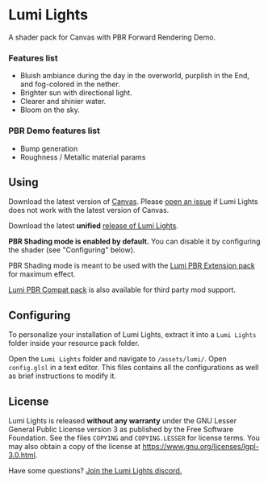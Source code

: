 # Lumi Lights 
A shader pack for Canvas with PBR Forward Rendering Demo.

### Features list
- Bluish ambiance during the day in the overworld, purplish in the End, and fog-colored in the nether.
- Brighter sun with directional light.
- Clearer and shinier water.
- Bloom on the sky.

### PBR Demo features list
- Bump generation
- Roughness / Metallic material params

## Using

Download the latest version of [Canvas](https://github.com/grondag/canvas/releases). Please [open an issue](https://github.com/spiralhalo/LumiLightsPBR/issues) if Lumi Lights does not work with the latest version of Canvas.

Download the latest **unified** [release of Lumi Lights](https://github.com/spiralhalo/LumiLightsPBR/releases).

**PBR Shading mode is enabled by default.** You can disable it by configuring the shader (see "Configuring" below).

PBR Shading mode is meant to be used with the [Lumi PBR Extension pack](https://github.com/spiralhalo/LumiPBRExt) for maximum effect.

[Lumi PBR Compat pack](https://github.com/spiralhalo/LumiPBRCompat) is also available for third party mod support.

## Configuring

To personalize your installation of Lumi Lights, extract it into a `Lumi Lights` folder inside your resource pack folder.

Open the `Lumi Lights` folder and navigate to `/assets/lumi/`. Open `config.glsl` in a text editor. This files contains all the configurations as well as brief instructions to modify it.

## License
Lumi Lights is released **without any warranty** under the GNU Lesser General Public License version 3 as published by the Free Software Foundation. See the files `COPYING` and `COPYING.LESSER` for license terms. You may also obtain a copy of the license at https://www.gnu.org/licenses/lgpl-3.0.html.

Have some questions? [Join the Lumi Lights discord.](https://discord.gg/qcyBfhxkgk)

